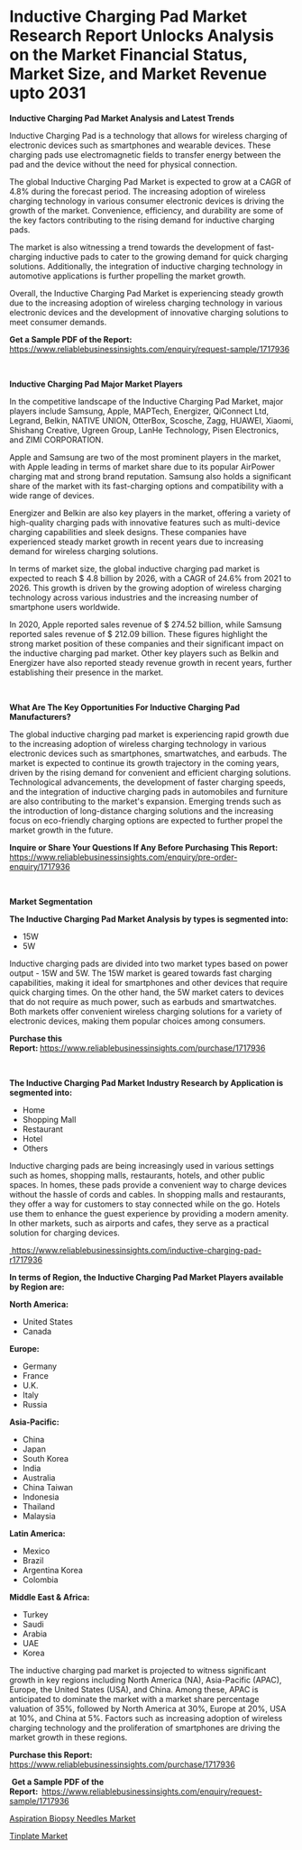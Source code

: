 <p><h1>Inductive Charging Pad Market Research Report Unlocks Analysis on the Market Financial Status, Market Size, and Market Revenue upto 2031</h1></p><p><strong>Inductive Charging Pad Market Analysis and Latest Trends</strong></p>
<p><p>Inductive Charging Pad is a technology that allows for wireless charging of electronic devices such as smartphones and wearable devices. These charging pads use electromagnetic fields to transfer energy between the pad and the device without the need for physical connection.</p><p>The global Inductive Charging Pad Market is expected to grow at a CAGR of 4.8% during the forecast period. The increasing adoption of wireless charging technology in various consumer electronic devices is driving the growth of the market. Convenience, efficiency, and durability are some of the key factors contributing to the rising demand for inductive charging pads.</p><p>The market is also witnessing a trend towards the development of fast-charging inductive pads to cater to the growing demand for quick charging solutions. Additionally, the integration of inductive charging technology in automotive applications is further propelling the market growth.</p><p>Overall, the Inductive Charging Pad Market is experiencing steady growth due to the increasing adoption of wireless charging technology in various electronic devices and the development of innovative charging solutions to meet consumer demands.</p></p>
<p><strong>Get a Sample PDF of the Report:&nbsp;</strong> <a href="https://www.reliablebusinessinsights.com/enquiry/request-sample/1717936">https://www.reliablebusinessinsights.com/enquiry/request-sample/1717936</a></p>
<p>&nbsp;</p>
<p><strong>Inductive Charging Pad Major Market Players</strong></p>
<p><p>In the competitive landscape of the Inductive Charging Pad Market, major players include Samsung, Apple, MAPTech, Energizer, QiConnect Ltd, Legrand, Belkin, NATIVE UNION, OtterBox, Scosche, Zagg, HUAWEI, Xiaomi, Shishang Creative, Ugreen Group, LanHe Technology, Pisen Electronics, and ZIMI CORPORATION.</p><p>Apple and Samsung are two of the most prominent players in the market, with Apple leading in terms of market share due to its popular AirPower charging mat and strong brand reputation. Samsung also holds a significant share of the market with its fast-charging options and compatibility with a wide range of devices.</p><p>Energizer and Belkin are also key players in the market, offering a variety of high-quality charging pads with innovative features such as multi-device charging capabilities and sleek designs. These companies have experienced steady market growth in recent years due to increasing demand for wireless charging solutions.</p><p>In terms of market size, the global inductive charging pad market is expected to reach $ 4.8 billion by 2026, with a CAGR of 24.6% from 2021 to 2026. This growth is driven by the growing adoption of wireless charging technology across various industries and the increasing number of smartphone users worldwide.</p><p>In 2020, Apple reported sales revenue of $ 274.52 billion, while Samsung reported sales revenue of $ 212.09 billion. These figures highlight the strong market position of these companies and their significant impact on the inductive charging pad market. Other key players such as Belkin and Energizer have also reported steady revenue growth in recent years, further establishing their presence in the market.</p></p>
<p>&nbsp;</p>
<p><strong>What Are The Key Opportunities For Inductive Charging Pad Manufacturers?</strong></p>
<p><p>The global inductive charging pad market is experiencing rapid growth due to the increasing adoption of wireless charging technology in various electronic devices such as smartphones, smartwatches, and earbuds. The market is expected to continue its growth trajectory in the coming years, driven by the rising demand for convenient and efficient charging solutions. Technological advancements, the development of faster charging speeds, and the integration of inductive charging pads in automobiles and furniture are also contributing to the market's expansion. Emerging trends such as the introduction of long-distance charging solutions and the increasing focus on eco-friendly charging options are expected to further propel the market growth in the future.</p></p>
<p><strong>Inquire or Share Your Questions If Any Before Purchasing This Report:</strong> <a href="https://www.reliablebusinessinsights.com/enquiry/pre-order-enquiry/1717936">https://www.reliablebusinessinsights.com/enquiry/pre-order-enquiry/1717936</a></p>
<p>&nbsp;</p>
<p><strong>Market Segmentation</strong></p>
<p><strong>The Inductive Charging Pad Market Analysis by types is segmented into:</strong></p>
<p><ul><li>15W</li><li>5W</li></ul></p>
<p><p>Inductive charging pads are divided into two market types based on power output - 15W and 5W. The 15W market is geared towards fast charging capabilities, making it ideal for smartphones and other devices that require quick charging times. On the other hand, the 5W market caters to devices that do not require as much power, such as earbuds and smartwatches. Both markets offer convenient wireless charging solutions for a variety of electronic devices, making them popular choices among consumers.</p></p>
<p><strong>Purchase this Report:&nbsp;</strong><a href="https://www.reliablebusinessinsights.com/purchase/1717936">https://www.reliablebusinessinsights.com/purchase/1717936</a></p>
<p>&nbsp;</p>
<p><strong>The Inductive Charging Pad Market Industry Research by Application is segmented into:</strong></p>
<p><ul><li>Home</li><li>Shopping Mall</li><li>Restaurant</li><li>Hotel</li><li>Others</li></ul></p>
<p><p>Inductive charging pads are being increasingly used in various settings such as homes, shopping malls, restaurants, hotels, and other public spaces. In homes, these pads provide a convenient way to charge devices without the hassle of cords and cables. In shopping malls and restaurants, they offer a way for customers to stay connected while on the go. Hotels use them to enhance the guest experience by providing a modern amenity. In other markets, such as airports and cafes, they serve as a practical solution for charging devices.</p></p>
<p><a href="https://www.reliablebusinessinsights.com/inductive-charging-pad-r1717936">&nbsp;https://www.reliablebusinessinsights.com/inductive-charging-pad-r1717936</a></p>
<p><strong>In terms of Region, the Inductive Charging Pad Market Players available by Region are:</strong></p>
<p>
    <p> <strong> North America: </strong>
        <ul>
            <li>United States</li>
            <li>Canada</li>
        </ul>
        </p> 
    <p> <strong> Europe: </strong>
        <ul>
            <li>Germany</li>
            <li>France</li>
            <li>U.K.</li>
            <li>Italy</li>
            <li>Russia</li>
        </ul>
        </p> 
    <p> <strong> Asia-Pacific: </strong>
        <ul>
            <li>China</li>
            <li>Japan</li>
            <li>South Korea</li>
            <li>India</li>
            <li>Australia</li>
            <li>China Taiwan</li>
            <li>Indonesia</li>
            <li>Thailand</li>
            <li>Malaysia</li>
        </ul>
        </p> 
    <p> <strong> Latin America: </strong>
        <ul>
            <li>Mexico</li>
            <li>Brazil</li>
            <li>Argentina Korea</li>
            <li>Colombia</li>
        </ul>
        </p> 
    <p> <strong> Middle East & Africa: </strong>
        <ul>
            <li>Turkey</li>
            <li>Saudi</li>
            <li>Arabia</li>
            <li>UAE</li>
            <li>Korea</li>
        </ul>
    </p>
    </p>
<p><p>The inductive charging pad market is projected to witness significant growth in key regions including North America (NA), Asia-Pacific (APAC), Europe, the United States (USA), and China. Among these, APAC is anticipated to dominate the market with a market share percentage valuation of 35%, followed by North America at 30%, Europe at 20%, USA at 10%, and China at 5%. Factors such as increasing adoption of wireless charging technology and the proliferation of smartphones are driving the market growth in these regions.</p></p>
<p><strong>Purchase this Report: </strong><a href="https://www.reliablebusinessinsights.com/purchase/1717936">https://www.reliablebusinessinsights.com/purchase/1717936</a></p>
<p>&nbsp;<strong>Get a Sample PDF of the Report:&nbsp;&nbsp;</strong><a href="https://www.reliablebusinessinsights.com/enquiry/request-sample/1717936">https://www.reliablebusinessinsights.com/enquiry/request-sample/1717936</a></p>
<p><strong></strong></p>
<p><p><a href="https://github.com/gulaimolin/Market-Research-Report-List-5/blob/main/aspiration-biopsy-needles-market.md">Aspiration Biopsy Needles Market</a></p><p><a href="https://view.publitas.com/reportprime-1/tinplate-market-share-size-trends-industry-analysis-report-by-application-food-cans-beverage-cans-other-cans-bottle-cap-others-by-type-prime-grade-tinplate-secondary-grade-tinplate-others-and-forecast-2024-2031/">Tinplate Market</a></p></p>